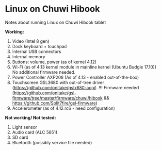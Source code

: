 # Linux on Chuwi Hibook
Notes about running Linux on Chuwi Hibook tablet

**Working:**

1. Video (Intel 8 gen)
2. Dock keyboard + touchpad
3. Internal USB connectors
4. Internal memory
5. Buttons: volume, power (as of kernel 4.12)
6. Wi-Fi (as of 4.13 kernel module in mainline kernel (Ubuntu Budgie 17.10)) No additional firmware needed. 
7. Power Controller AXP208 (As of 4.13 - enabled out-of-the-box)
8. Touchscreen GSL3680 with out-of-tree driver (https://github.com/onitake/gslx680-acpi). !!! Firmware needed (https://github.com/onitake/gsl-firmware/tree/master/firmware/chuwi/hibook && https://github.com/Split7fire/gsl-firmware)
9. Accelerometer (as of 4.12.rc6 - need configuration)

**Not working/ Not tested:**

1. Light sensor
2. Audio card (ALC 5651)
3. SD card
4. Bluetooth (possibly service file needed)
